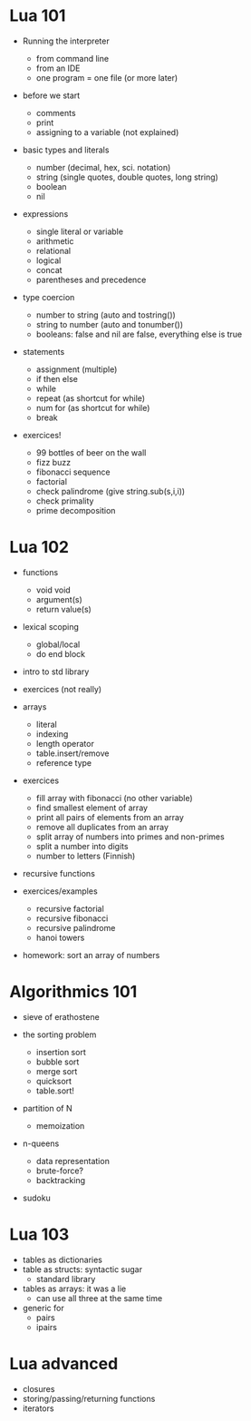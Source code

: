 Lua 101
=======

- Running the interpreter
	- from command line
	- from an IDE
	- one program = one file (or more later)

- before we start
	- comments
	- print
	- assigning to a variable (not explained)

- basic types and literals
	- number (decimal, hex, sci. notation)
	- string (single quotes, double quotes, long string)
	- boolean
	- nil

- expressions
	- single literal or variable
	- arithmetic
	- relational
	- logical
	- concat
	- parentheses and precedence

- type coercion
	- number to string (auto and tostring())
	- string to number (auto and tonumber())
	- booleans: false and nil are false, everything else is true

- statements
	- assignment (multiple)
	- if then else
	- while
	- repeat  (as shortcut for while)
	- num for (as shortcut for while)
	- break

- exercices!
	- 99 bottles of beer on the wall
	- fizz buzz
	- fibonacci sequence
	- factorial
	- check palindrome (give string.sub(s,i,i))
	- check primality
	- prime decomposition

Lua 102
=======

- functions
	- void void
	- argument(s)
	- return value(s)
- lexical scoping
	- global/local
	- do end block
- intro to std library
- exercices (not really)

- arrays
	- literal
	- indexing
	- length operator
	- table.insert/remove
	- reference type

- exercices
	- fill array with fibonacci (no other variable)
	- find smallest element of array
	- print all pairs of elements from an array
	- remove all duplicates from an array
	- split array of numbers into primes and non-primes
	- split a number into digits
	- number to letters (Finnish)

- recursive functions
- exercices/examples
	- recursive factorial
	- recursive fibonacci
	- recursive palindrome
	- hanoi towers

- homework: sort an array of numbers

Algorithmics 101
================

- sieve of erathostene
- the sorting problem
	- insertion sort
	- bubble sort
	- merge sort
	- quicksort
	- table.sort!

- partition of N
	- memoization

- n-queens
	- data representation
	- brute-force?
	- backtracking

- sudoku

Lua 103
=======

- tables as dictionaries
- table as structs: syntactic sugar
	- standard library
- tables as arrays: it was a lie
	- can use all three at the same time
- generic for
	- pairs
	- ipairs

Lua advanced
============

- closures
- storing/passing/returning functions
- iterators
